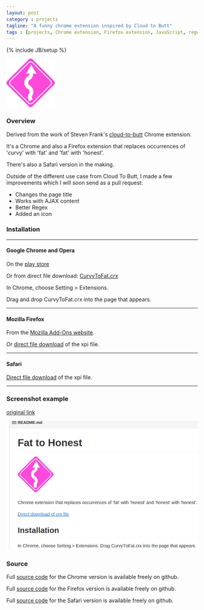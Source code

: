 ```yaml
---
layout: post
category : projects
tagline: "A funny chrome extension inspired by Cloud to Butt"
tags : [projects, Chrome extension, Firefox extension, JavaScript, regex, webdev]
---
```

{% include JB/setup %}

![Curvy to fat](/assets/curvy_to_fat/icon-128.png?raw=true "Curvy To Fat")

### Overview

Derived from the work of Steven Frank's [cloud-to-butt](https://github.com/panicsteve/cloud-to-butt) Chrome extension.

It's a Chrome and also a Firefox extension that replaces occurrences of 'curvy' with 'fat' and 'fat' with 'honest'.

There's also a Safari version in the making.

Outside of the different use case from Cloud To Butt, I made a few improvements which I will soon send as a pull request:

*   Changes the page title
*   Works with AJAX content
*   Better Regex
*   Added an icon

### Installation

___

#### Google Chrome and Opera

On the [play store](https://chrome.google.com/webstore/detail/curvy-to-fat/djfiplfmndogeagnelpbjjnglflialbg)

Or from direct file download: [CurvyToFat.crx](/assets/curvy_to_fat/CurvyToFat.crx)

In Chrome, choose Setting > Extensions.

Drag and drop CurvyToFat.crx into the page that appears.

___

#### Mozilla Firefox

From the [Mozilla Add-Ons website](https://addons.mozilla.org/en-US/firefox/addon/curvytofat/).

Or [direct file download](/assets/curvy_to_fat/CurvyToFat.xpi?raw=true) of the xpi file. 

___

#### Safari

[Direct file download](/assets/curvy_to_fat/CurvyToFat.safariextz?raw=true) of the xpi file. 

___

### Screenshot example

[original link](https://github.com/DontBelieveTheByte/CurvyToFat)

![screenshot](/assets/curvy_to_fat/screenshot.png)

### Source
Full [source code](https://github.com/DontBelieveTheByte/CurvyToFat) for the Chrome version is available freely on github.

Full [source code](https://github.com/DontBelieveTheByte/CurvyToFat-firefox) for the Firefox version is available freely on github.

Full [source code](https://github.com/DontBelieveTheByte/CurvyToFat-firefox) for the Safari version is available freely on github.

